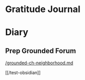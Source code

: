 
# Gratitude Journal 


# Diary 

## Prep Grounded Forum

[/grounded-ch-neighborhood.md](/grounded-ch-neighborhood.md)

[[/test-obsidian]]

